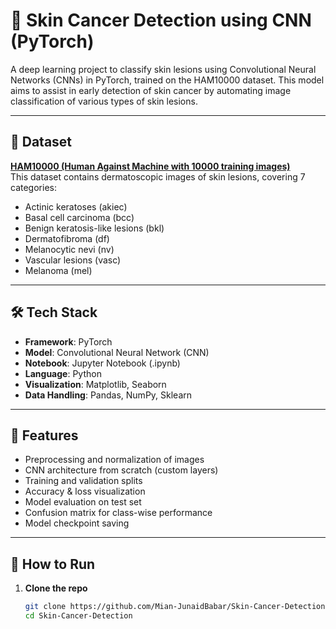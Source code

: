 # 🧠 Skin Cancer Detection using CNN (PyTorch)

A deep learning project to classify skin lesions using Convolutional Neural Networks (CNNs) in PyTorch, trained on the HAM10000 dataset. This model aims to assist in early detection of skin cancer by automating image classification of various types of skin lesions.

---

## 📁 Dataset

**[HAM10000 (Human Against Machine with 10000 training images)](https://www.kaggle.com/datasets/kmader/skin-cancer-mnist-ham10000)**  
This dataset contains dermatoscopic images of skin lesions, covering 7 categories:

- Actinic keratoses (akiec)
- Basal cell carcinoma (bcc)
- Benign keratosis-like lesions (bkl)
- Dermatofibroma (df)
- Melanocytic nevi (nv)
- Vascular lesions (vasc)
- Melanoma (mel)

---

## 🛠 Tech Stack

- **Framework**: PyTorch
- **Model**: Convolutional Neural Network (CNN)
- **Notebook**: Jupyter Notebook (.ipynb)
- **Language**: Python
- **Visualization**: Matplotlib, Seaborn
- **Data Handling**: Pandas, NumPy, Sklearn

---

## 📌 Features

- Preprocessing and normalization of images
- CNN architecture from scratch (custom layers)
- Training and validation splits
- Accuracy & loss visualization
- Model evaluation on test set
- Confusion matrix for class-wise performance
- Model checkpoint saving

---

## 🚀 How to Run

1. **Clone the repo**
   ```bash
   git clone https://github.com/Mian-JunaidBabar/Skin-Cancer-Detection.git
   cd Skin-Cancer-Detection
